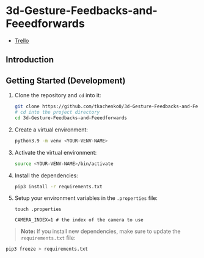 # 3d-Gesture-Feedbacks-and-Feeedforwards

- [Trello](https://trello.com/b/z04Zwrf2/uit-project)

## Introduction

## Getting Started (Development)

1. Clone the repository and `cd` into it:

    ```bash
    git clone https://github.com/tkachenko0/3d-Gesture-Feedbacks-and-Feeedforwards.git
    # cd into the project directory
    cd 3d-Gesture-Feedbacks-and-Feeedforwards
    ```

2. Create a virtual environment:

    ```bash
    python3.9 -m venv <YOUR-VENV-NAME>
    ```

3. Activate the virtual environment:

    ```bash
    source <YOUR-VENV-NAME>/bin/activate
    ```

4. Install the dependencies:

    ```bash
    pip3 install -r requirements.txt
    ```

5. Setup your environment variables in the `.properties` file:

    ```
    touch .properties
    ```

    ```properties
    CAMERA_INDEX=1 # the index of the camera to use
    ```

> **Note:** If you install new dependencies, make sure to update the `requirements.txt` file:

```bash
pip3 freeze > requirements.txt
```